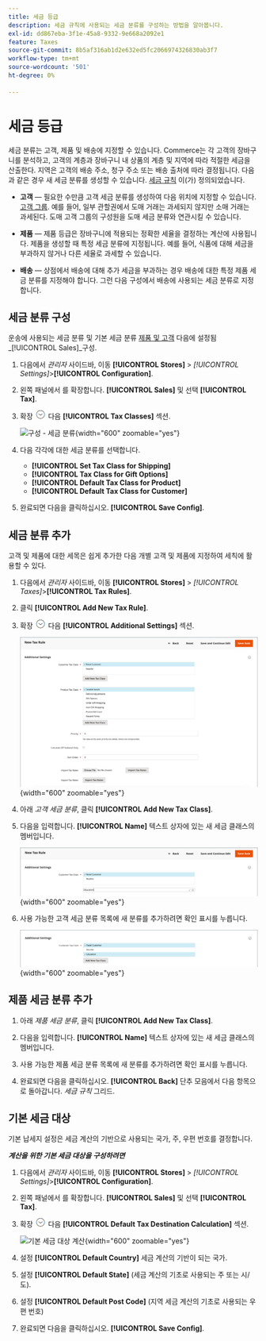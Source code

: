 ```yaml
---
title: 세금 등급
description: 세금 규칙에 사용되는 세금 분류를 구성하는 방법을 알아봅니다.
exl-id: dd867eba-3f1e-45a8-9332-9e668a2092e1
feature: Taxes
source-git-commit: 8b5af316ab1d2e632ed5fc2066974326830ab3f7
workflow-type: tm+mt
source-wordcount: '501'
ht-degree: 0%

---
```


# 세금 등급

세금 분류는 고객, 제품 및 배송에 지정할 수 있습니다. Commerce는 각 고객의 장바구니를 분석하고, 고객의 계층과 장바구니 내 상품의 계층 및 지역에 따라 적절한 세금을 산출한다. 지역은 고객의 배송 주소, 청구 주소 또는 배송 출처에 따라 결정됩니다. 다음과 같은 경우 새 세금 분류를 생성할 수 있습니다. [세금 규칙](tax-rules.md) 이(가) 정의되었습니다.

- **고객** — 필요한 수만큼 고객 세금 분류를 생성하여 다음 위치에 지정할 수 있습니다. [고객 그룹](../customers/customer-groups.md). 예를 들어, 일부 관할권에서 도매 거래는 과세되지 않지만 소매 거래는 과세된다. 도매 고객 그룹의 구성원을 도매 세금 분류와 연관시킬 수 있습니다.

- **제품** — 제품 등급은 장바구니에 적용되는 정확한 세율을 결정하는 계산에 사용됩니다. 제품을 생성할 때 특정 세금 분류에 지정됩니다. 예를 들어, 식품에 대해 세금을 부과하지 않거나 다른 세율로 과세할 수 있습니다.

- **배송** — 상점에서 배송에 대해 추가 세금을 부과하는 경우 배송에 대한 특정 제품 세금 분류를 지정해야 합니다. 그런 다음 구성에서 배송에 사용되는 세금 분류로 지정합니다.

## 세금 분류 구성

운송에 사용되는 세금 분류 및 기본 세금 분류 [제품 및 고객](#add-a-product-tax-class) 다음에 설정됨 _[!UICONTROL Sales]_구성.

1. 다음에서 _관리자_ 사이드바, 이동 **[!UICONTROL Stores]** > _[!UICONTROL Settings]_>**[!UICONTROL Configuration]**.

1. 왼쪽 패널에서 를 확장합니다. **[!UICONTROL Sales]** 및 선택 **[!UICONTROL Tax]**.

1. 확장 ![확장 선택기](../assets/icon-display-expand.png) 다음 **[!UICONTROL Tax Classes]** 섹션.

   ![구성 - 세금 분류](../configuration-reference/sales/assets/tax-tax-classes.png){width="600" zoomable="yes"}

1. 다음 각각에 대한 세금 분류를 선택합니다.

   - **[!UICONTROL Set Tax Class for Shipping]**
   - **[!UICONTROL Tax Class for Gift Options]**
   - **[!UICONTROL Default Tax Class for Product]**
   - **[!UICONTROL Default Tax Class for Customer]**

1. 완료되면 다음을 클릭하십시오. **[!UICONTROL Save Config]**.

## 세금 분류 추가

고객 및 제품에 대한 세목은 쉽게 추가한 다음 개별 고객 및 제품에 지정하여 세칙에 활용할 수 있다.

1. 다음에서 _관리자_ 사이드바, 이동 **[!UICONTROL Stores]** > _[!UICONTROL Taxes]_>**[!UICONTROL Tax Rules]**.

1. 클릭 **[!UICONTROL Add New Tax Rule]**.

1. 확장 ![확장 선택기](../assets/icon-display-expand.png) 다음 **[!UICONTROL Additional Settings]** 섹션.

   ![새 세금 분류 추가](./assets/tax-class-additional-settings.png){width="600" zoomable="yes"}

1. 아래 _고객 세금 분류_, 클릭 **[!UICONTROL Add New Tax Class]**.

1. 다음을 입력합니다. **[!UICONTROL Name]** 텍스트 상자에 있는 새 세금 클래스의 멤버입니다.

   ![새 세금 분류 추가](./assets/tax-class-customer-add-new.png){width="600" zoomable="yes"}

1. 사용 가능한 고객 세금 분류 목록에 새 분류를 추가하려면 확인 표시를 누릅니다.

   ![신규 세금 분류](./assets/tax-classes-updated.png){width="600" zoomable="yes"}

## 제품 세금 분류 추가

1. 아래 _제품 세금 분류_, 클릭 **[!UICONTROL Add New Tax Class]**.

1. 다음을 입력합니다. **[!UICONTROL Name]** 텍스트 상자에 있는 새 세금 클래스의 멤버입니다.

1. 사용 가능한 제품 세금 분류 목록에 새 분류를 추가하려면 확인 표시를 누릅니다.

1. 완료되면 다음을 클릭하십시오. **[!UICONTROL Back]** 단추 모음에서 다음 항목으로 돌아갑니다. _세금 규칙_ 그리드.

## 기본 세금 대상

기본 납세지 설정은 세금 계산의 기반으로 사용되는 국가, 주, 우편 번호를 결정합니다.

**_계산을 위한 기본 세금 대상을 구성하려면_**

1. 다음에서 _관리자_ 사이드바, 이동 **[!UICONTROL Stores]** > _[!UICONTROL Settings]_>**[!UICONTROL Configuration]**.

1. 왼쪽 패널에서 를 확장합니다. **[!UICONTROL Sales]** 및 선택 **[!UICONTROL Tax]**.

1. 확장 ![확장 선택기](../assets/icon-display-expand.png) 다음 **[!UICONTROL Default Tax Destination Calculation]** 섹션.

   ![기본 세금 대상 계산](../configuration-reference/sales/assets/tax-default-tax-destination-calculation.png){width="600" zoomable="yes"}

1. 설정 **[!UICONTROL Default Country]** 세금 계산의 기반이 되는 국가.

1. 설정 **[!UICONTROL Default State]** (세금 계산의 기초로 사용되는 주 또는 시/도).

1. 설정 **[!UICONTROL Default Post Code]** (지역 세금 계산의 기초로 사용되는 우편 번호)

1. 완료되면 다음을 클릭하십시오. **[!UICONTROL Save Config]**.

